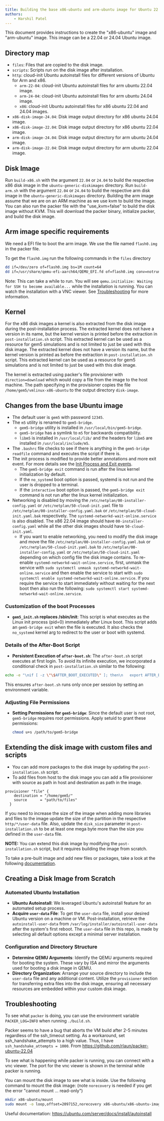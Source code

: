```yaml
---
title: Building the base x86-ubuntu and arm-ubuntu image for Ubuntu 22.04 and 24.04
authors:
    - Harshil Patel
---
```


This document provides instructions to create the "x86-ubuntu" image and "arm-ubuntu" image.
This image can be a 22.04 or 24.04 Ubuntu image.

## Directory map

- `files`: Files that are copied to the disk image.
- `scripts`: Scripts run on the disk image after installation.
- `http`: cloud-init Ubuntu autoinstall files for different versions of Ubuntu for Arm and x86.
  - `arm-22-04`: cloud-init Ubuntu autoinstall files for arm ubuntu 22.04 image.
  - `arm-24-04`: cloud-init Ubuntu autoinstall files for arm ubuntu 24.04 image.
  - `x86`: cloud-init Ubuntu autoinstall files for x86 ubuntu 22.04 and 24.04 images.
- `x86-disk-image-24.04`: Disk image output directory for x86 ubuntu 24.04 image.
- `x86-disk-image-22.04`: Disk image output directory for x86 ubuntu 22.04 image.
- `arm-disk-image-24.04`: Disk image output directory for arm ubuntu 24.04 image.
- `arm-disk-image-22.04`: Disk image output directory for arm ubuntu 22.04 image.

## Disk Image

Run `build-x86.sh` with the argument `22.04` or `24.04` to build the respective x86 disk image in the `ubuntu-generic-diskimages` directory.
Run `build-arm.sh` with the argument `22.04` or `24.04` to build the respective arm disk image in the `ubuntu-generic-diskimages` directory.
Building the arm image assume that we are on an ARM machine as we use kvm to build the image.
You can also run the packer file with the "use_kvm=false" to build the disk image without KVM.
This will download the packer binary, initialize packer, and build the disk image.

## Arm image specific requirements

We need a EFI file to boot the arm image. We use the file named `flash0.img` in the packer file.

To get the `flash0.img` run the following commands in the `files` directory

```bash
dd if=/dev/zero of=flash0.img bs=1M count=64
dd if=/usr/share/qemu-efi-aarch64/QEMU_EFI.fd of=flash0.img conv=notrunc
```

Note: This can take a while to run.
You will see `qemu.initialize: Waiting for SSH to become available...` while the installation is running.
You can watch the installation with a VNC viewer.
See [Troubleshooting](#troubleshooting) for more information.

## Kernel

For the x86 disk images a kernel is also extracted from the disk image during the post-installation process.
The extracted kernel does not have a version in its name, but the kernel version is printed before the extraction in `post-installation.sh` script. This extracted kernel can be used as a resource for gem5 simulations and is not limited to just be used with this disk image.
The extracted kernel does not have a version its name, but the kernel version is printed as before the extraction in `post-installation.sh` script. This extracted kernel can be used as a resource for gem5 simulations and is not limited to just be used with this disk image.

The kernel is extracted using packer's file provisioner with `direction=download` which would copy a file from the image to the host machine. The path specifying in the provisioner copies the file `/home/gem5/vmlinux-x86-ubuntu` to the output directory `disk-image`.

## Changes from the base Ubuntu image

- The default user is `gem5` with password `12345`.
- The `m5` utility is renamed to `gem5-bridge`.
  - `gem5-bridge` utility is installed in `/usr/local/bin/gem5-bridge`.
  - `gem5-bridge` has a symlink to `m5` for backwards compatibility.
  - `libm5` is installed in `/usr/local/lib/` and the headers for `libm5` are installed in `/usr/local/include/m5`.
- The `.bashrc` file checks to see if there is anything in the `gem5-bridge readfile` command and executes the script if there is.
- The init process is modified to provide better annotations and more exit event. For more details see the [Init Process and Exit events](README.md#init-process-and-exit-events).
  - The `gem5-bridge exit` command is run after the linux kernel initialization by default.
  - If the `no_systemd` boot option is passed, systemd is not run and the user is dropped to a terminal.
  - If the `interactive` boot option is passed, the `gem5-bridge exit` command is not run after the linux kernel initialization.
- Networking is disabled by moving the `/etc/netplan/00-installer-config.yaml` or `/etc/netplan/50-cloud-init.yaml` file to `/etc/netplan/00-installer-config.yaml.bak` or `/etc/netplan/50-cloud-init.yaml.bak` respectively. The `systemd-networkd-wait-online.service` is also disabled.
The x86 22.04 image should have `00-installer-config.yaml` while all the other disk images should have `50-cloud-init.yaml`.
  - If you want to enable networking, you need to modify the disk image and move the file `/etc/netplan/00-installer-config.yaml.bak` or `/etc/netplan/50-cloud-init.yaml.bak` to `/etc/netplan/00-installer-config.yaml` or `/etc/netplan/50-cloud-init.yaml` depending on which config file the disk image contains.
  To re-enable `systemd-networkd-wait-online.service`, first, unmask the service with `sudo systemctl unmask systemd-networkd-wait-online.service` and then enable the service to start with `sudo systemctl enable systemd-networkd-wait-online.service`.
  If you require the service to start immediately without waiting for the next boot then also run the following:
  `sudo systemctl start systemd-networkd-wait-online.service`.

### Customization of the boot Processes

- **`gem5_init.sh` replaces /sbin/init**: This script is what executes as the Linux init process (pid=0) immediately after Linux boot. This script adds an `gem5-bridge exit` when the file is executed. It also checks the `no_systemd` kernel arg to redirect to the user or boot with systemd.

### Details of the After-Boot Script

- **Persistent Execution of `after-boot.sh`**: The `after-boot.sh` script executes at first login.
To avoid its infinite execution, we incorporated a conditional check in `post-installation.sh` similar to the following:

```sh
echo -e "\nif [ -z \"\$AFTER_BOOT_EXECUTED\" ]; then\n   export AFTER_BOOT_EXECUTED=1\n    /home/gem5/after_boot.sh\nfi\n" >> /home/gem5/.bashrc
```

This ensures `after-boot.sh` runs only once per session by setting an environment variable.

### Adjusting File Permissions

- **Setting Permissions for `gem5-bridge`**: Since the default user is not root, `gem5-bridge` requires root permissions. Apply setuid to grant these permissions:

  ```sh
  chmod u+s /path/to/gem5-bridge
  ```

## Extending the disk image with custom files and scripts

- You can add more packages to the disk image by updating the `post-installation.sh` script.
- To add files from host to the disk image you can add a file provisioner with source as path in host and destination as path in the image.

```hcl
provisioner "file" {
    destination = "/home/gem5/"
    source      = "path/to/files"
  }
```

If you need to increase the size of the image when adding more libraries and files to the image update the size of the partition in the respective `http/*/user-data` file. Also, update the `disk_size` parameter in `post-installation.sh` to be at least one mega byte more than the size you defined in the `user-data` file.

**NOTE:** You can extend this disk image by modifying the `post-installation.sh` script, but it requires building the image from scratch.

To take a pre-built image and add new files or packages, take a look at the following [documentation](https://www.gem5.org/documentation/gem5-stdlib/extending-disk-images).

## Creating a Disk Image from Scratch

### Automated Ubuntu Installation

- **Ubuntu Autoinstall**: We leveraged Ubuntu's autoinstall feature for an automated setup process.
- **Acquire `user-data` File**: To get the `user-data` file, install your desired Ubuntu version on a machine or VM. Post-installation, retrieve the `autoinstall-user-data` from `/var/log/installer/autoinstall-user-data` after the system's first reboot.
The `user-data` file in this repo, is made by selecting all default options except a minimal server installation.

### Configuration and Directory Structure

- **Determine QEMU Arguments**: Identify the QEMU arguments required for booting the system. These vary by ISA and mirror the arguments used for booting a disk image in QEMU.
- **Directory Organization**: Arrange your source directory to include the `user-data` file and any additional content. Utilize the `provisioner` section for transferring extra files into the disk image, ensuring all necessary resources are embedded within your custom disk image.

## Troubleshooting

To see what `packer` is doing, you can use the environment variable `PACKER_LOG=INFO` when running `./build.sh`.

Packer seems to have a bug that aborts the VM build after 2-5 minutes regardless of the ssh_timeout setting.
As a workaround, set ssh_handshake_attempts to a high value.
Thus, I have `ssh_handshake_attempts = 1000`.
From <https://github.com/rlaun/packer-ubuntu-22.04>

To see what is happening while packer is running, you can connect with a vnc viewer.
The port for the vnc viewer is shown in the terminal while packer is running.

You can mount the disk image to see what is inside.
Use the following command to mount the disk image:
(note `norecovery` is needed if you get the error "cannot mount ... read-only")

```sh
mkdir x86-ubuntu/mount
sudo mount -o loop,offset=2097152,norecovery x86-ubuntu/x86-ubuntu-image/x86-ubuntu x86-ubuntu/mount
```

Useful documentation: <https://ubuntu.com/server/docs/install/autoinstall>
